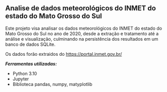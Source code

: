 ## **Analise de dados meteorológicos do INMET  do estado do Mato Grosso do Sul**

Este projeto visa analisar os dados meteorológicos do INMET  do estado do Mato Grosso do Sul no ano de 2020, desde a extração e tratamento até a análise e visualização, culminando na persistência dos resultados em um banco de dados SQLite.

Os dados forão extraidos do https://portal.inmet.gov.br/

***Ferramentas utilizadas:*** 
- Python 3.10
- Jupyter
- Biblioteca pandas, numpy, matyplotlib
